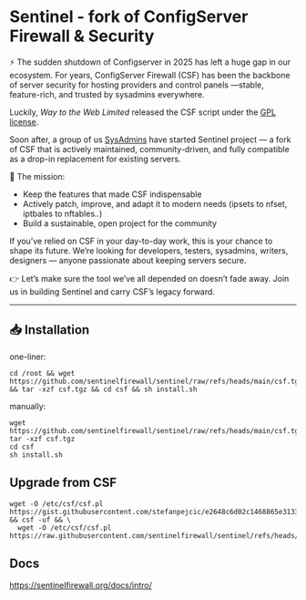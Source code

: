 # Sentinel - fork of ConfigServer Firewall & Security

⚡ The sudden shutdown of Configserver in 2025 has left a huge gap in our ecosystem. For years, ConfigServer Firewall (CSF) has been the backbone of server security for hosting providers and control panels —stable, feature-rich, and trusted by sysadmins everywhere.

Luckily, *Way to the Web Limited* released the CSF script under the [GPL license](LICENSE.txt).

Soon after, a group of us [SysAdmins](https://github.com/orgs/sentinelfirewall/people) have started Sentinel project — a fork of CSF that is actively maintained, community-driven, and fully compatible as a drop-in replacement for existing servers.

🔧 The mission:
* Keep the features that made CSF indispensable
* Actively patch, improve, and adapt it to modern needs (ipsets to nfset, iptbales to nftables..)
* Build a sustainable, open project for the community

If you’ve relied on CSF in your day-to-day work, this is your chance to shape its future. We’re looking for developers, testers, sysadmins, writers, designers — anyone passionate about keeping servers secure.

👉 Let’s make sure the tool we’ve all depended on doesn’t fade away. Join us in building Sentinel and carry CSF’s legacy forward.


--------

## 📥 Installation
one-liner:
```
cd /root && wget https://github.com/sentinelfirewall/sentinel/raw/refs/heads/main/csf.tgz && tar -xzf csf.tgz && cd csf && sh install.sh
```

manually:
```cd /root
wget https://github.com/sentinelfirewall/sentinel/raw/refs/heads/main/csf.tgz
tar -xzf csf.tgz
cd csf
sh install.sh
```

## Upgrade from CSF

```
wget -O /etc/csf/csf.pl https://gist.githubusercontent.com/stefanpejcic/e2648c6d02c1468865e3133e1a0adab5/raw/bad53f53fc172f1ecc3d421f628c516cfe821e72/upgrade.csf.pl && csf -uf && \
  wget -O /etc/csf/csf.pl https://raw.githubusercontent.com/sentinelfirewall/sentinel/refs/heads/main/csf/csf.pl
```

## Docs

https://sentinelfirewall.org/docs/intro/
